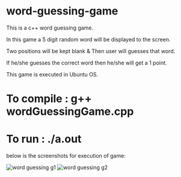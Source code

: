 # word-guessing-game
This is a c++ word guessing game.

In this game a 5 digit random word will be displayed to the screen.

Two positions will be kept blank & Then user will guesses that word.

If he/she guesses the correct word then he/she will get a 1 point.

This game is executed in Ubuntu OS.

# To compile : g++ wordGuessingGame.cpp

# To run     :  ./a.out

below is the screenshots for execution of game:

![word guessing g1](https://user-images.githubusercontent.com/26687042/47963373-7b46a400-e051-11e8-8aab-aae7673c2a85.png)
![word guessing g2](https://user-images.githubusercontent.com/26687042/47963379-7f72c180-e051-11e8-8348-828d8d92edde.png)


